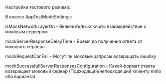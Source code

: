 Настройки тестового режима:

В классе AppTestModeSettings:

isMockNetworkLayerOn - Включить/выключить взаимодействие с моковым сервером

mockServerResponseDelayTime - Время до получения ответа от мокового сервера

mockRequestCanFail - Могут ли моковые запросы возвращать ошибку

mockSuccessfullServerResponsesConfiguration - Какой формат ответа возвращает моковый сервер (Подходящий/неподходящий клиенту либо оба варианта)
